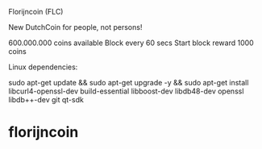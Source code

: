 Florijncoin (FLC)

New DutchCoin for people, not persons!

600.000.000 coins available
Block every 60 secs
Start block reward 1000 coins

Linux dependencies:


sudo apt-get update && sudo apt-get upgrade -y && sudo apt-get install libcurl4-openssl-dev build-essential libboost-dev libdb48-dev openssl libdb++-dev git qt-sdk

# florijncoin
